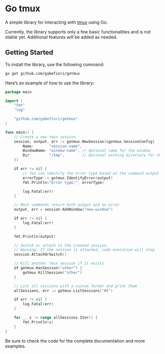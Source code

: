 # Go tmux

A simple library for interacting with [tmux](https://github.com/tmux/tmux) using Go.

Currently, the library supports only a few basic functionalities and is not stable yet. Additional features will be added as needed.

## Getting Started

To install the library, use the following command:
```sh
go get github.com/gabefiori/gotmux
```

Here’s an example of how to use the library:
```go
package main

import (
	"fmt"
	"log"

	"github.com/gabefiori/gotmux"
)

func main() {
	// Create a new tmux session
	session, output, err := gotmux.NewSession(&gotmux.SessionConfig{
		Name:       "session-name",
		WindowName: "window-name", // Optional name for the window
		Dir:        "/tmp",        // Optional working directory for the session
	})

	if err != nil {
		// You can identify the error type based on the command output
		errorType := gotmux.IdentifyError(output)
		fmt.Println("Error type:", errorType)

		log.Fatal(err)
	}

	// Most commands return both output and an error
	output, err = session.AddWindow("new-window")

	if err != nil {
		log.Fatal(err)
	}

	fmt.Println(output)

	// Switch or attach to the created session.
	// Warning: If the session is attached, code execution will stop
	session.AttachOrSwitch()

	// Kill another tmux session if it exists
	if gotmux.HasSession("other") {
		gotmux.KillSession("other")
	}

	// List all sessions with a custom format and print them
	allSessions, err := gotmux.ListSessions("#S")

	if err != nil {
		log.Fatal(err)
	}

	for _, s := range allSessions.Iter() {
		fmt.Println(s)
	}
}
```

Be sure to check the code for the complete documentation and more examples.
